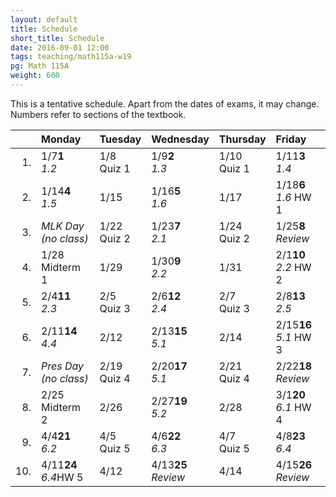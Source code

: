 ```yaml
---
layout: default
title: Schedule
short_title: Schedule
date: 2016-09-01 12:00
tags: teaching/math115a-w19
pg: Math 115A
weight: 600
---
```


This is a tentative schedule. Apart from the dates of exams, it may change. Numbers refer to sections of the textbook.

<table class="schedule">
        <thead>
            <tr class="header">
                <th align="right"></th>
                <th align="left">Monday</th>
                <th align="left">Tuesday</th>
                <th align="left">Wednesday</th>
                <th align="left">Thursday</th>
                <th align="left">Friday</th>
</tr>
    </thead>
    <tbody>
        <tr class="even">
            <td align="right">1.</td>
            <td align="left"><span class="right">1/7</span><span class="left"><b>1</b></span><br><em>1.2</em></td>
            <td align="left"><span class="right">1/8</span><span class="left"><b></b></span><br><span class="hw">Quiz 1</span></td>
            <td align="left"><span class="right">1/9</span><span class="left"><b>2</b></span><br><em>1.3</em></td>
            <td align="left"><span class="right">1/10</span><span class="left"><b></b></span><br><span class="hw">Quiz 1</span></td>
            <td align="left"><span class="right">1/11</span><span class="left"><b>3</b></span><br><em>1.4</em></td>
        </tr>
        <tr class="odd">
            <td align="right">2.</td>
            <td align="left"><span class="right">1/14</span><span class="left"><b>4</b></span><br><em>1.5</em></td>
            <td align="left"><span class="right">1/15</span><span class="left"><b></b></span><br></td>
            <td align="left"><span class="right">1/16</span><span class="left"><b>5</b></span><br><em>1.6</em></td>
            <td align="left"><span class="right">1/17</span><span class="left"><b></b></span><br></td>
            <td align="left"><span class="right">1/18</span><span class="left"><b>6</b></span><br><em>1.6</em> <span class="hw">HW 1</span></td>
        </tr>
        <tr class="even">
            <td align="right">3.</td>
            <td align="left" class="hol"><em>MLK Day<br>(no class)</em></td>
            <td align="left"><span class="right">1/22</span><span class="left"><b></b></span><br><span class="hw">Quiz 2</span></td>
            <td align="left"><span class="right">1/23</span><span class="left"><b>7</b></span><br><em>2.1</em></td>
            <td align="left"><span class="right">1/24</span><span class="left"><b></b></span><br><span class="hw">Quiz 2</span></td>
            <td align="left"><span class="right">1/25</span><span class="left"><b>8</b></span><br><em>Review</em></td>
        </tr>
        <tr class="odd">
            <td align="right">4.</td>
            <td align="left"><span class="right">1/28</span><span class="left"><b></b></span><br><span class="exam">Midterm 1</span></td>
            <td align="left"><span class="right">1/29</span><span class="left"><b></b></span><br></td>
            <td align="left"><span class="right">1/30</span><span class="left"><b>9</b></span><br><em>2.2</em></td>
            <td align="left"><span class="right">1/31</span><span class="left"><b></b></span><br></td>
            <td align="left"><span class="right">2/1</span><span class="left"><b>10</b></span><br><em>2.2</em> <span class="hw">HW 2</span></td>
        </tr>
        <tr class="even">
            <td align="right">5.</td>
            <td align="left"><span class="right">2/4</span><span class="left"><b>11</b></span><br><em>2.3</em></td>
            <td align="left"><span class="right">2/5</span><span class="left"><b></b></span><br><span class="hw">Quiz 3</span></td>
            <td align="left"><span class="right">2/6</span><span class="left"><b>12</b></span><br><em>2.4</em></td>
            <td align="left"><span class="right">2/7</span><span class="left"><b></b></span><br><span class="hw">Quiz 3</span></td>
            <td align="left"><span class="right">2/8</span><span class="left"><b>13</b></span><br><em>2.5</em></td>
        </tr>
        <tr class="odd">
            <td align="right">6.</td>
            <td align="left"><span class="right">2/11</span><span class="left"><b>14</b></span><br><em>4.4</em></td>
            <td align="left"><span class="right">2/12</span><span class="left"><b></b></span><br></td>
            <td align="left"><span class="right">2/13</span><span class="left"><b>15</b></span><br><em>5.1</em> </td>
            <td align="left"><span class="right">2/14</span><span class="left"><b></b></span><br></td>
            <td align="left"><span class="right">2/15</span><span class="left"><b>16</b></span><br><em>5.1</em> <span class="hw">HW 3</span></td>
        </tr>
        <tr class="even">
            <td align="right">7.</td>
            <td align="left" class="hol"><em>Pres Day<br>(no class)</em></td>
            <td align="left"><span class="right">2/19</span><span class="left"><b></b></span><br><span class="hw">Quiz 4</span></td>
            <td align="left"><span class="right">2/20</span><span class="left"><b>17</b></span><br><em>5.1</em></td>
            <td align="left"><span class="right">2/21</span><span class="left"><b></b></span><br><span class="hw">Quiz 4</span></td>
            <td align="left"><span class="right">2/22</span><span class="left"><b>18</b></span><br><em>Review</em></td>
        </tr>
        <tr class="odd">
            <td align="right">8.</td>
            <td align="left"><span class="right">2/25</span><span class="left"><b></b></span><br><span class="exam">Midterm 2</span></td>
            <td align="left"><span class="right">2/26</span><span class="left"><b></b></span><br></td>
            <td align="left"><span class="right">2/27</span><span class="left"><b>19</b></span><br><em>5.2</em></td>
            <td align="left"><span class="right">2/28</span><span class="left"><b></b></span><br></td>
            <td align="left"><span class="right">3/1</span><span class="left"><b>20</b></span><br><em>6.1</em> <span class="hw">HW 4</span></td>
        </tr>
        <tr class="even">
            <td align="right">9.</td>
            <td align="left"><span class="right">4/4</span><span class="left"><b>21</b></span><br><em>6.2</em></td>
            <td align="left"><span class="right">4/5</span><span class="left"><b></b></span><br><span class="hw">Quiz 5</span></td>
            <td align="left"><span class="right">4/6</span><span class="left"><b>22</b></span><br><em>6.3</em></td>
            <td align="left"><span class="right">4/7</span><span class="left"><b></b></span><br><span class="hw">Quiz 5</span></td>
            <td align="left"><span class="right">4/8</span><span class="left"><b>23</b></span><br><em>6.4</em></td>
        </tr>
        <tr class="odd">
            <td align="right">10.</td>
            <td align="left"><span class="right">4/11</span><span class="left"><b>24</b></span><br><em>6.4</em><span class="hw">HW 5</span></td>
            <td align="left"><span class="right">4/12</span><span class="left"><b></b></span><br></td>
            <td align="left"><span class="right">4/13</span><span class="left"><b>25</b></span><br><em>Review</em></td>
            <td align="left"><span class="right">4/14</span><span class="left"><b></b></span><br></td>
            <td align="left"><span class="right">4/15</span><span class="left"><b>26</b></span><br><em>Review</em></td>
        </tr>
    </tbody>
</table>

